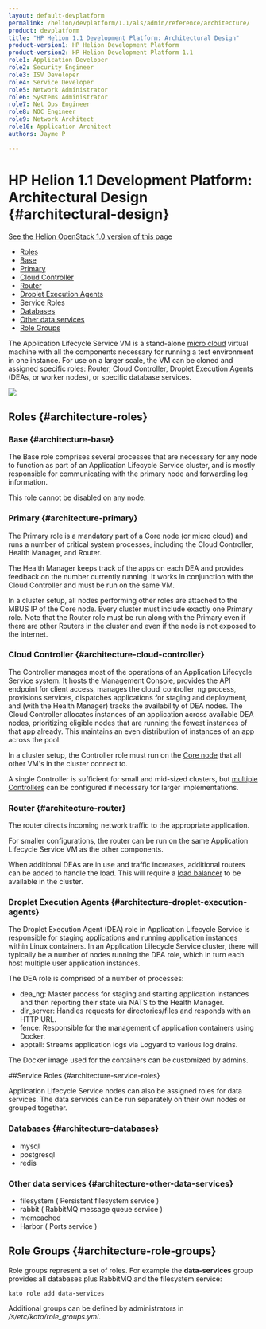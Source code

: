 ```yaml
---
layout: default-devplatform
permalink: /helion/devplatform/1.1/als/admin/reference/architecture/
product: devplatform
title: "HP Helion 1.1 Development Platform: Architectural Design"
product-version1: HP Helion Development Platform
product-version2: HP Helion Development Platform 1.1
role1: Application Developer
role2: Security Engineer
role3: ISV Developer 
role4: Service Developer
role5: Network Administrator
role6: Systems Administrator 
role7: Net Ops Engineer 
role8: NOC Engineer 
role9: Network Architect 
role10: Application Architect 
authors: Jayme P

---
```

<!--PUBLISHED-->

#  HP Helion 1.1 Development Platform: Architectural Design {#architectural-design}
[See the Helion OpenStack 1.0 version of this page](/als/v1/admin/reference/architecture/)

- [Roles](#architecture-roles)
 -   [Base](#architecture-base)
 -   [Primary](#architecture-primary)
 -   [Cloud Controller](#architecture-cloud-controller)
 -   [Router](#architecture-router)
 -   [Droplet Execution Agents](router)
-   [Service Roles](#architecture-service-roles)
 -   [Databases](#architecture-databases)
 -   [Other data services](#architecture-other-data-services)
-   [Role Groups](#architecture-role-groups)

The Application Lifecycle Service VM is a stand-alone [micro cloud](/helion/devplatform/1.1/als/user/reference/glossary/#term-micro-cloud) virtual machine with all the components necessary for running a test environment in one instance. For use on a larger scale, the VM can be cloned and assigned specific roles: Router, Cloud Controller, Droplet Execution
Agents (DEAs, or worker nodes), or specific database services.

<img src="/content/documentation/devplatform/helion/images/helion-architecture-diagram.png" />

## Roles {#architecture-roles}

### Base {#architecture-base}

The Base role comprises several processes that are necessary for any node to function as part of an Application Lifecycle Service cluster, and is mostly responsible for communicating with the primary node and forwarding log information.

This role cannot be disabled on any node.

### Primary {#architecture-primary}

The Primary role is a mandatory part of a Core node (or micro cloud) and runs a number of critical system processes, including the Cloud Controller, Health Manager, and Router.

The Health Manager keeps track of the apps on each DEA and provides feedback on the number currently running. It works in conjunction with the Cloud Controller and must be run on the same VM.

In a cluster setup, all nodes performing other roles are attached to the MBUS IP of the Core node. Every cluster must include exactly one Primary role. Note that the Router role must be run along with the Primary even if there are other Routers in the cluster and even if the node is not exposed to the internet.  

### Cloud Controller {#architecture-cloud-controller}

The Controller manages most of the operations of an Application Lifecycle Service system. It hosts the Management Console, provides the API endpoint for client access, manages the cloud\_controller\_ng process, provisions services, dispatches applications for staging and deployment, and (with the Health Manager) tracks the availability of DEA nodes. The Cloud Controller allocates instances of an application across available DEA nodes, prioritizing eligible nodes that are running the fewest instances of that app already. This maintains an even distribution of instances of an app across the pool. 

In a cluster setup, the Controller role must run on the [Core node](/helion/devplatform/1.1/als/admin/cluster/#server-cluster-core-node) that all other VM's in the cluster connect to.

A single Controller is sufficient for small and mid-sized clusters, but [multiple Controllers](/helion/devplatform/1.1/als/admin/cluster/#cluster-multi-controllers) can be configured if necessary for larger implementations.

### Router {#architecture-router}

The router directs incoming network traffic to the appropriate
application.

For smaller configurations, the router can be run on the same Application Lifecycle Service VM as the other components.

When additional DEAs are in use and traffic increases, additional
routers can be added to handle the load. This will require a [load
balancer](/helion/devplatform/1.1/als/admin/cluster/#cluster-load-balancer) to be available
in the cluster.

### Droplet Execution Agents {#architecture-droplet-execution-agents}

The Droplet Execution Agent (DEA) role in Application Lifecycle Service is responsible for
staging applications and running application instances within Linux
containers. In an Application Lifecycle Service cluster, there will typically be a number of
nodes running the DEA role, which in turn each host multiple user
application instances.

The DEA role is comprised of a number of processes:

-   dea\_ng: Master process for staging and starting application instances and then reporting their state via NATS to the Health Manager.
-   dir\_server: Handles requests for directories/files and responds with an HTTP URL.
-   fence: Responsible for the management of application containers using Docker.
-   apptail: Streams application logs via Logyard to various log drains.

The Docker image used for the containers can be customized by admins.

##Service Roles {#architecture-service-roles}

Application Lifecycle Service nodes can also be assigned roles for data services. The data services can be run separately on their own nodes or grouped together.

### Databases {#architecture-databases}

-   mysql
-   postgresql
-   redis

### Other data services {#architecture-other-data-services}

-   filesystem ( Persistent filesystem service )
-   rabbit ( RabbitMQ message queue service )
-   memcached
-   Harbor ( Ports service )

## Role Groups {#architecture-role-groups}
Role groups represent a set of roles. For example the **data-services**
group provides all databases plus RabbitMQ and the filesystem service:

    kato role add data-services

Additional groups can be defined by administrators in
*/s/etc/kato/role\_groups.yml*.
